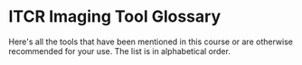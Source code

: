 


# ITCR Imaging Tool Glossary

Here's all the tools that have been mentioned in this course or are otherwise recommended for your use. The list is in alphabetical order.
